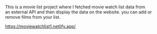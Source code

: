 This is a movie list project where I fetched movie watch list data from          
an external API and then display the data on the website. you can add or remove films from your list.                                                                                                                 
 
https://moviewatchlist1.netlify.app/      
